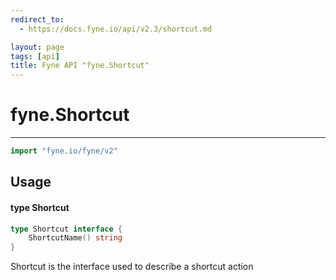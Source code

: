 ```yaml
---
redirect_to:
  - https://docs.fyne.io/api/v2.3/shortcut.md

layout: page
tags: [api]
title: Fyne API "fyne.Shortcut"
---
```



# fyne.Shortcut
---
```go
import "fyne.io/fyne/v2"
```

## Usage

#### type Shortcut

```go
type Shortcut interface {
	ShortcutName() string
}
```

Shortcut is the interface used to describe a shortcut action
